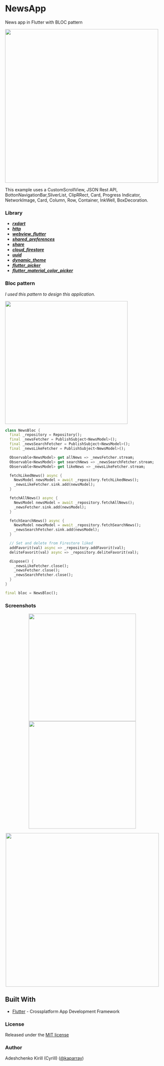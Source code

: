 # NewsApp
News app in Flutter with BLOC pattern

<img src="https://github.com/kaparray/NewsApp/blob/master/assetss/NewsAppFlutterAsset_2.jpeg" width="500">



This example uses a CustomScrollView, JSON Rest API, BottonNavigationBar,SliverList, ClipRRect, Card, Progress Indicator, NetworkImage, Card, Column, Row, Container, InkWell, BoxDecoration.



### Library 
* [*__rxdart__*](https://pub.dartlang.org/packages/rxdart)
* [*__http__*](https://pub.dartlang.org/packages/http)
* [*__webview_flutter__*](https://pub.dartlang.org/packages/webview_flutter)
* [*__shared_preferences__*](https://pub.dartlang.org/packages/shared_preferences)
* [*__share__*](https://pub.dartlang.org/packages/share)
* [*__cloud_firestore__*](https://pub.dartlang.org/packages/cloud_firestore)
* [*__uuid__*](https://pub.dartlang.org/packages/uuid)
* [*__dynamic_theme__*](https://pub.dartlang.org/packages/dynamic_theme)
* [*__flutter_picker__*](https://pub.dartlang.org/packages/flutter_picker)
* [*__flutter_material_color_picker__*](https://pub.dartlang.org/packages/flutter_material_color_picker)

### Bloc pattern

*I used this pattern to design this application.*

<img src="https://cdn-images-1.medium.com/max/1600/1*MqYPYKdNBiID0mZ-zyE-mA.png"  width="400">

```dart
class NewsBloc {
  final _repository = Repository();
  final _newsFetcher = PublishSubject<NewsModel>();
  final _newsSearchFetcher = PublishSubject<NewsModel>();
  final _newsLikeFetcher = PublishSubject<NewsModel>();

  Observable<NewsModel> get allNews => _newsFetcher.stream;
  Observable<NewsModel> get searchNews => _newsSearchFetcher.stream;
  Observable<NewsModel> get likeNews => _newsLikeFetcher.stream;

  fetchLikedNews() async {
    NewsModel newsModel = await _repository.fetchLikedNews();
    _newsLikeFetcher.sink.add(newsModel);
  }

  fetchAllNews() async {
    NewsModel newsModel = await _repository.fetchAllNews();
    _newsFetcher.sink.add(newsModel);
  }

  fetchSearchNews() async {
    NewsModel newsModel = await _repository.fetchSearchNews();
    _newsSearchFetcher.sink.add(newsModel);
  }

  // Set and delete from Firestore liked
  addFavorit(val) async => _repository.addFavorit(val);
  deliteFavorit(val) async => _repository.deliteFavorit(val);

  dispose() {
    _newsLikeFetcher.close();
    _newsFetcher.close();
    _newsSearchFetcher.close();
  }
}

final bloc = NewsBloc();
```

### Screenshots

<p align="center">
  <img src="https://github.com/kaparray/NewsApp/blob/master/assetss/NewsAppFlutterAsset_3.jpeg" width="350"/>
    <img src="https://github.com/kaparray/NewsApp/blob/master/assetss/NewsAppFlutterAsset_4.jpeg" width="350"/>

</p>
<p align="center">
  <img src="https://github.com/kaparray/NewsApp/blob/master/assetss/NewsAppFlutterAsset_1.gif" width="500"/>
</p>



## Built With
* [Flutter](https://flutter.io) - Crossplatform App Development Framework

### License
Released under the [MIT license](https://github.com/kaparray/NewsApp/blob/master/LICENSE)

### Author

Adeshchenko Kirill (Cyrill) ([@kaparray](https://www.linkedin.com/in/kirill-adeshchenko-b86362161/))
